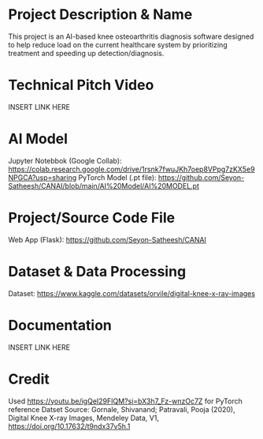 # Project Description & Name
This project is an AI-based knee osteoarthritis diagnosis software designed to help reduce load on the current healthcare system by prioritizing treatment and speeding up detection/diagnosis.

# Technical Pitch Video
INSERT LINK HERE

# AI Model
Jupyter Notebbok (Google Collab): <https://colab.research.google.com/drive/1rsnk7fwuJKh7oep8VPpg7zKX5e9NPGCA?usp=sharing>
PyTorch Model (.pt file): <https://github.com/Seyon-Satheesh/CANAI/blob/main/AI%20Model/AI%20MODEL.pt>

# Project/Source Code File
Web App (Flask): <https://github.com/Seyon-Satheesh/CANAI>

# Dataset & Data Processing
Dataset: <https://www.kaggle.com/datasets/orvile/digital-knee-x-ray-images>

# Documentation
INSERT LINK HERE

# Credit
Used https://youtu.be/igQeI29FIQM?si=bX3h7_Fz-wnzOc7Z for PyTorch reference
Datset Source: Gornale, Shivanand; Patravali, Pooja (2020), Digital Knee X-ray Images, Mendeley Data, V1, https://doi.org/10.17632/t9ndx37v5h.1